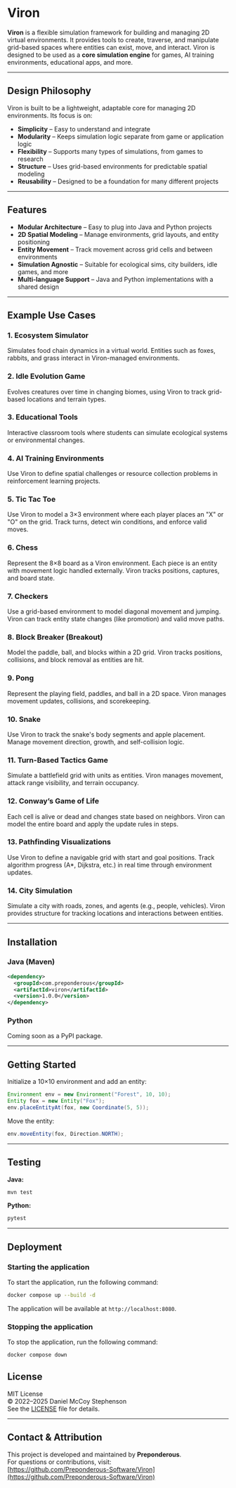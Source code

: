 # Viron

**Viron** is a flexible simulation framework for building and managing 2D virtual environments. It provides tools to create, traverse, and manipulate grid-based spaces where entities can exist, move, and interact. Viron is designed to be used as a **core simulation engine** for games, AI training environments, educational apps, and more.

---

## Design Philosophy

Viron is built to be a lightweight, adaptable core for managing 2D environments. Its focus is on:

- **Simplicity** – Easy to understand and integrate  
- **Modularity** – Keeps simulation logic separate from game or application logic  
- **Flexibility** – Supports many types of simulations, from games to research  
- **Structure** – Uses grid-based environments for predictable spatial modeling  
- **Reusability** – Designed to be a foundation for many different projects  

---

## Features

- **Modular Architecture** – Easy to plug into Java and Python projects  
- **2D Spatial Modeling** – Manage environments, grid layouts, and entity positioning  
- **Entity Movement** – Track movement across grid cells and between environments  
- **Simulation Agnostic** – Suitable for ecological sims, city builders, idle games, and more  
- **Multi-language Support** – Java and Python implementations with a shared design  

---

## Example Use Cases

### 1. Ecosystem Simulator
Simulates food chain dynamics in a virtual world. Entities such as foxes, rabbits, and grass interact in Viron-managed environments.

### 2. Idle Evolution Game
Evolves creatures over time in changing biomes, using Viron to track grid-based locations and terrain types.

### 3. Educational Tools
Interactive classroom tools where students can simulate ecological systems or environmental changes.

### 4. AI Training Environments
Use Viron to define spatial challenges or resource collection problems in reinforcement learning projects.

### 5. Tic Tac Toe
Use Viron to model a 3×3 environment where each player places an "X" or "O" on the grid. Track turns, detect win conditions, and enforce valid moves.

### 6. Chess
Represent the 8×8 board as a Viron environment. Each piece is an entity with movement logic handled externally. Viron tracks positions, captures, and board state.

### 7. Checkers
Use a grid-based environment to model diagonal movement and jumping. Viron can track entity state changes (like promotion) and valid move paths.

### 8. Block Breaker (Breakout)
Model the paddle, ball, and blocks within a 2D grid. Viron tracks positions, collisions, and block removal as entities are hit.

### 9. Pong
Represent the playing field, paddles, and ball in a 2D space. Viron manages movement updates, collisions, and scorekeeping.

### 10. Snake
Use Viron to track the snake's body segments and apple placement. Manage movement direction, growth, and self-collision logic.

### 11. Turn-Based Tactics Game
Simulate a battlefield grid with units as entities. Viron manages movement, attack range visibility, and terrain occupancy.

### 12. Conway’s Game of Life
Each cell is alive or dead and changes state based on neighbors. Viron can model the entire board and apply the update rules in steps.

### 13. Pathfinding Visualizations
Use Viron to define a navigable grid with start and goal positions. Track algorithm progress (A*, Dijkstra, etc.) in real time through environment updates.

### 14. City Simulation
Simulate a city with roads, zones, and agents (e.g., people, vehicles). Viron provides structure for tracking locations and interactions between entities.

---

## Installation

### Java (Maven)

```xml
<dependency>
  <groupId>com.preponderous</groupId>
  <artifactId>viron</artifactId>
  <version>1.0.0</version>
</dependency>
```

### Python

Coming soon as a PyPI package.

---

## Getting Started

Initialize a 10×10 environment and add an entity:

```java
Environment env = new Environment("Forest", 10, 10);
Entity fox = new Entity("Fox");
env.placeEntityAt(fox, new Coordinate(5, 5));
```

Move the entity:

```java
env.moveEntity(fox, Direction.NORTH);
```

---

## Testing

**Java:**

```bash
mvn test
```

**Python:**

```bash
pytest
```

---

## Deployment
### Starting the application
To start the application, run the following command:

```bash
docker compose up --build -d
```

The application will be available at `http://localhost:8080`.

### Stopping the application
To stop the application, run the following command:

```bash
docker compose down
```

## License

MIT License  
© 2022–2025 Daniel McCoy Stephenson  
See the [LICENSE](LICENSE) file for details.

---

## Contact & Attribution

This project is developed and maintained by **Preponderous**.  
For questions or contributions, visit:  
[https://github.com/Preponderous-Software/Viron](https://github.com/Preponderous-Software/Viron)
